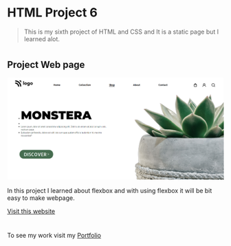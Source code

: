 # HTML Project 6

> This is my sixth project of HTML and CSS and It is a static page but I learned alot.

 #

## Project Web page

![Project 6 Image](five.png)

In this project I learned about flexbox and with using flexbox it will be bit easy to make webpage.

[Visit this website](https://abhi-project-6.netlify.app/)


#

To see my work visit my [Portfolio](https://portfolio-of-abhishek.netlify.app)

